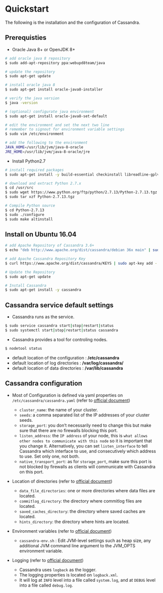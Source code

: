 # Quickstart

The following is the installation and the configuration of Cassandra.

## Prerequisties

* Oracle Java 8+ or OpenJDK 8+

```bash
# add oracle java 8 repository
$ sudo add-apt-repository ppa:webupd8team/java

# update the repository
$ sudo apt-get update

# install oracle java 8
$ sudo apt-get install oracle-java8-installer

# verify the java version
$ java -version

# (optional) configurate java environment
$ sudo apt-get install oracle-java8-set-default

# edit the environment and set the next two line
# remember to signout for environment variable settings
$ sudo vim /etc/environment 

# add the following to the environment
JAVA_HOME=/usr/lib/jvm/java-8-oracle
JRE_HOME=/usr/lib/jvm/java-8-oracle/jre
```

* Install Python2.7

```bash
# install required packages
$ sudo apt-get install -y build-essential checkinstall libreadline-gplv2-dev libncursesw5-dev libssl-dev libsqlite3-dev tk-dev libgdbm-dev libc6-dev libbz2-dev

# download and extract Python 2.7.x
$ cd /usr/src
$ sudo wget https://www.python.org/ftp/python/2.7.13/Python-2.7.13.tgz
$ sudo tar xzf Python-2.7.13.tgz

# Compile Python source
$ cd Python-2.7.13
$ sudo ./configure
$ sudo make altinstall
```

## Install on Ubuntu 16.04

```bash
# add Apache Repository of Cassandra 3.6+
$ echo "deb http://www.apache.org/dist/cassandra/debian 36x main" | sudo tee -a /etc/apt/sources.list.d/cassandra.sources.list

# add Apache Cassandra Repository Key
$ curl https://www.apache.org/dist/cassandra/KEYS | sudo apt-key add -

# Update the Repository
$ sudo apt-get update

# Install Cassandra
$ sudo apt-get install -y cassandra
```

## Cassandra service default settings

* Cassandra runs as the service.

```bash
$ sudo service cassandra start|stop|restart|status
$ sudo systemctl start|stop|restart|status cassandra
```

* Cassandra provides a tool for controling nodes.

```bash
$ nodetool status
```

* default location of the configuration : **/etc/cassandra**
* default location of log directories : **/var/log/cassandra/**
* default location of data directories : **/var/lib/cassandra**

## Cassandra configuration

* Most of Configuration is defined via yaml properties on `/etc/cassandra/cassandra.yaml` (refer to [official document](http://cassandra.apache.org/doc/latest/getting_started/configuring.html))

    * `cluster_name`: the name of your cluster.
    * `seeds`: a comma separated list of the IP addresses of your cluster seeds.
    * `storage_port`: you don’t necessarily need to change this but make sure that there are no firewalls blocking this port.
    * `listen_address`: the `IP address` of your node, this is `what allows other nodes to communicate with this node` so it is important that you change it. Alternatively, you can set `listen_interface` to tell Cassandra which interface to use, and consecutively which address to use. Set only one, not both.
    * `native_transport_port`: as for `storage_port`, make sure this port is not blocked by firewalls as clients will communicate with Cassandra on this port.

* Location of directories (refer to [official document](http://cassandra.apache.org/doc/latest/getting_started/configuring.html))

    * `data_file_directories`: one or more directories where data files are located.
    * `commitlog_directory`: the directory where commitlog files are located.
    * `saved_caches_directory`: the directory where saved caches are located.
    * `hints_directory`: the directory where hints are located.

* Environment variables (refer to [official document](http://cassandra.apache.org/doc/latest/getting_started/configuring.html))

    * `cassandra-env.sh` : Edit JVM-level settings such as heap size, any additional JVM command line argument to the JVM_OPTS environment variable.
    
* Logging (refer to [official document](http://cassandra.apache.org/doc/latest/getting_started/configuring.html))

    * Cassandra uses `logback` as the logger.
    * The logging properties is located on `logback.xml`.
    * It will log at `INFO` level into a file called `system.log`, and at `DEBUG` level into a file called `debug.log`.






